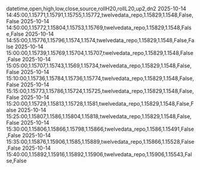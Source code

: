 datetime,open,high,low,close,source,rollH20,rollL20,up2,dn2
2025-10-14 14:45:00,1.15771,1.15791,1.15755,1.15772,twelvedata_repo,1.15829,1.1548,False,False
2025-10-14 14:50:00,1.15772,1.15804,1.15753,1.15769,twelvedata_repo,1.15829,1.1548,False,False
2025-10-14 14:55:00,1.15776,1.15796,1.1574,1.1574,twelvedata_repo,1.15829,1.1548,False,False
2025-10-14 15:00:00,1.15739,1.15769,1.15704,1.15707,twelvedata_repo,1.15829,1.1548,False,False
2025-10-14 15:05:00,1.15707,1.15743,1.1569,1.15734,twelvedata_repo,1.15829,1.1548,False,False
2025-10-14 15:10:00,1.15736,1.15784,1.15736,1.15774,twelvedata_repo,1.15829,1.1548,False,False
2025-10-14 15:15:00,1.15773,1.15786,1.15724,1.15725,twelvedata_repo,1.15829,1.1548,False,False
2025-10-14 15:20:00,1.15729,1.15813,1.15728,1.1581,twelvedata_repo,1.15829,1.1548,False,False
2025-10-14 15:25:00,1.15807,1.1586,1.15804,1.15818,twelvedata_repo,1.15829,1.1548,False,False
2025-10-14 15:30:00,1.15806,1.15866,1.15798,1.15866,twelvedata_repo,1.1586,1.15491,False,False
2025-10-14 15:35:00,1.15876,1.15906,1.1585,1.15889,twelvedata_repo,1.15866,1.15528,False,False
2025-10-14 15:40:00,1.15892,1.15916,1.15892,1.15906,twelvedata_repo,1.15906,1.15543,False,False
